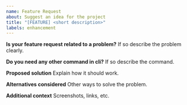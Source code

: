 ```yaml
---
name: Feature Request
about: Suggest an idea for the project
title: "[FEATURE] <short description>"
labels: enhancement
---
```


**Is your feature request related to a problem?**
If so describe the problem clearly.

**Do you need any other command in cli?**
If so describe the command.

**Proposed solution**
Explain how it should work.

**Alternatives considered**
Other ways to solve the problem.

**Additional context**
Screenshots, links, etc.

